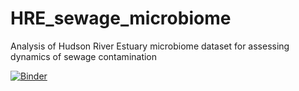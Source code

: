 # HRE_sewage_microbiome
Analysis of Hudson River Estuary microbiome dataset for assessing dynamics of sewage contamination

[![Binder](https://mybinder.org/badge_logo.svg)](https://mybinder.org/v2/gh/fomightez/HRE_sewage_microbiome/master?filepath=HRE_microbiome_analysis_v2.ipynb)
